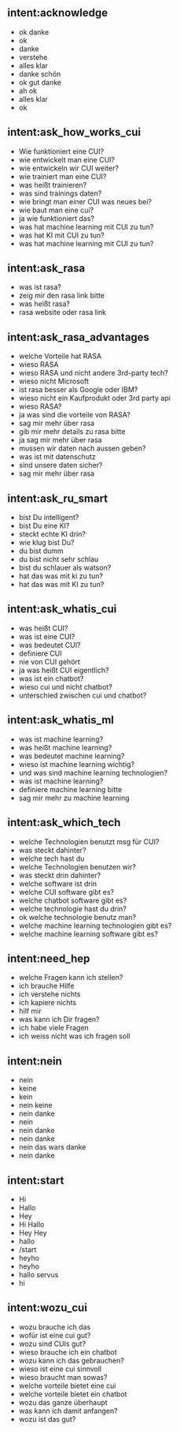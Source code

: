 ## intent:acknowledge
- ok danke
- ok
- danke
- verstehe
- alles klar
- danke schön
- ok gut danke
- ah ok
- alles klar
- ok

## intent:ask_how_works_cui
- Wie funktioniert eine CUI?
- wie entwickelt man eine CUI?
- wie entwickeln wir CUI weiter?
- wie trainiert man eine CUI?
- was heißt trainieren?
- was sind trainings daten?
- wie bringt man einer CUI was neues bei?
- wie baut man eine cui?
- ja wie funktioniert das?
- was hat machine learning mit CUI zu tun?
- was hat KI mit CUI zu tun?
- was hat machine learning mit CUI zu tun?

## intent:ask_rasa
- was ist rasa?
- zeig mir den rasa link bitte
- was heißt rasa?
- rasa website oder rasa link

## intent:ask_rasa_advantages
- welche Vorteile hat RASA
- wieso RASA
- wieso RASA und nicht andere 3rd-party tech?
- wieso nicht Microsoft
- ist rasa besser als Google oder IBM?
- wieso nicht ein Kaufprodukt oder 3rd party api
- wieso RASA?
- ja was sind die vorteile von RASA?
- sag mir mehr über rasa
- gib mir mehr details zu rasa bitte
- ja sag mir mehr über rasa
- mussen wir daten nach aussen geben?
- was ist mit datenschutz
- sind unsere daten sicher?
- sag mir mehr über rasa

## intent:ask_ru_smart
- bist Du intelligent?
- bist Du eine KI?
- steckt echte KI drin?
- wie klug bist Du?
- du bist dumm
- du bist nicht sehr schlau
- bist du schlauer als watson?
- hat das was mit ki zu tun?
- hat das was mit KI zu tun?

## intent:ask_whatis_cui
- was heißt CUI?
- was ist eine CUI?
- was bedeutet CUI?
- definiere CUI 
- nie von CUI gehört
- ja was heißt CUI eigentlich?
- was ist ein chatbot?
- wieso cui und nicht chatbot?
- unterschied zwischen cui und chatbot?

## intent:ask_whatis_ml
- was ist machine learning?
- was heißt machine learning?
- was bedeutet machine learning?
- wieso ist machine learning wichtig?
- und was sind machine learning technologien?
- was ist machine learning?
- definiere machine learning bitte
- sag mir mehr zu machine learning

## intent:ask_which_tech
- welche Technologien benutzt msg für CUI?
- was steckt dahinter?
- welche tech hast du
- welche Technologien benutzen wir?
- was steckt drin dahinter?
- welche software ist drin
- welche CUI software gibt es?
- welche chatbot software gibt es?
- welche technologie hast du drin?
- ok welche technologie benutz man?
- welche machine learning technologien gibt es?
- welche machine learning software gibt es?


## intent:need_hep
- welche Fragen kann ich stellen?
- ich brauche Hilfe
- ich verstehe nichts
- ich kapiere nichts
- hilf mir
- was kann ich Dir fragen?
- ich habe viele Fragen
- ich weiss nicht was ich fragen soll

## intent:nein
- nein
- keine
- kein
- nein keine
- nein danke
- nein
- nein danke
- nein danke
- nein das wars danke
- nein danke

## intent:start
- Hi
- Hallo
- Hey
- Hi Hallo
- Hey Hey
- hallo
- /start
- heyho
- heyho
- hallo servus
- hi

## intent:wozu_cui
- wozu brauche ich das
- wofür ist eine cui gut?
- wozu sind CUIs gut?
- wieso brauche ich ein chatbot
- wozu kann ich das gebrauchen?
- wieso ist eine cui sinnvoll
- wieso braucht man sowas?
- welche vorteile bietet eine cui
- welche vorteile bietet ein chatbot
- wozu das ganze überhaupt
- was kann ich damit anfangen?
- wozu ist das gut?
